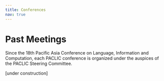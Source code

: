 ```yaml
---
title: Conferences
nav: true
---
```

# Past Meetings

Since the 18th Pacific Asia Conference on Language, Information and Computation, each PACLIC conference is organized under the auspices of the PACLIC Steering Committee.

[under construction]
